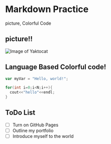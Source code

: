 # Markdown Practice
picture, Colorful Code
## picture!!
![Image of Yaktocat](https://octodex.github.com/images/yaktocat.png)

## Language Based Colorful code!
``` javascript
var myVar = "Hello, world!";
```

``` c++
for(int i=0;i<N;i++){
  cout<<"hello"<<endl;
}
```


## ToDo List
- [ ] Turn on GitHub Pages
- [ ] Outline my portfolio
- [ ] Introduce myself to the world
